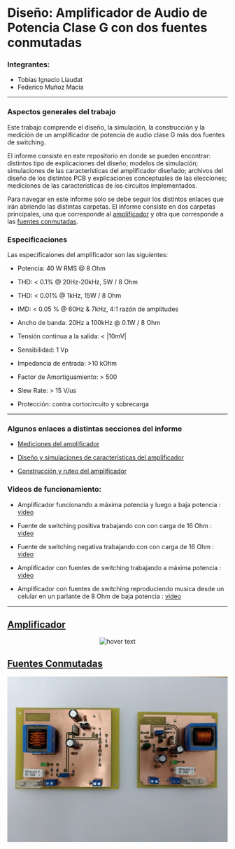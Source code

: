 # Diseño: Amplificador de Audio de Potencia Clase G con dos fuentes conmutadas

### Integrantes:

- Tobias Ignacio Liaudat
- Federico Muñoz Macia

---

### Aspectos generales del trabajo

Este trabajo comprende el diseño, la simulación, la construcción y la medición de un amplificador de potencia de audio clase G más dos fuentes de switching.

El informe consiste en este repositorio en donde se pueden encontrar: distintos tipo de explicaciones del diseño; modelos de simulación; simulaciones de las características del amplificador diseñado; archivos del diseño de los distintos PCB y explicaciones conceptuales de las elecciones; mediciones de las características de los circuitos implementados.

Para navegar en este informe solo se debe seguir los distintos enlaces que irán abriendo las distintas carpetas. El informe consiste en dos carpetas principales, una que corresponde al [amplificador](https://github.com/tobias-liaudat/ClassG_amp/tree/master/Amplificador) y otra que corresponde a las [fuentes conmutadas](https://github.com/tobias-liaudat/ClassG_amp/tree/master/Fuente%20SW).

### Especificaciones

Las especificaiones del amplificador son las siguientes:

- Potencia: 40 W RMS @ 8 Ohm

- THD: < 0.1% @ 20Hz-20kHz, 5W / 8 Ohm

- THD: < 0.01% @ 1kHz, 15W / 8 Ohm

- IMD: < 0.05 % @ 60Hz & 7kHz, 4:1 razón de amplitudes

- Ancho de banda: 20Hz a 100kHz @ 0.1W / 8 Ohm

- Tensión continua a la salida: < |10mV|

- Sensibilidad: 1 Vp

- Impedancia de entrada: >10 kOhm

- Factor de Amortiguamiento: > 500

- Slew Rate: > 15 V/us

- Protección: contra cortocircuito y sobrecarga



---



### Algunos enlaces a distintas secciones del informe 

- [Mediciones del amplificador](https://github.com/tobias-liaudat/ClassG_amp/tree/master/Amplificador/Mediciones)

- [Diseño y simulaciones de características del amplificador](https://github.com/tobias-liaudat/ClassG_amp/tree/master/Amplificador/Dise%C3%B1o%20final)

- [Construcción y ruteo del amplificador](https://github.com/tobias-liaudat/ClassG_amp/tree/master/Amplificador/construccion)



### Videos de funcionamiento:

- Amplificador funcionando a máxima potencia y luego a baja potencia : [video](https://photos.app.goo.gl/b69a7zTJsys8Gchi9)

- Fuente de switching positiva trabajando con con carga de 16 Ohm : [video](https://photos.app.goo.gl/x3bsC1SKNY7uwe568)

- Fuente de switching negativa trabajando con con carga de 16 Ohm : [video](https://photos.app.goo.gl/3ddAb1sy1qB68Pso6)

- Amplificador con fuentes de switching trabajando a máxima potencia : [video](https://photos.app.goo.gl/AqDvbGj7fGZXpYhV9)

- Amplificador con fuentes de switching reproduciendo musica desde un celular en un parlante de 8 Ohm de baja potencia : [video](https://photos.app.goo.gl/HTU1mSpep7PGP6fW8)


---

## [Amplificador](https://github.com/tobias-liaudat/ClassG_amp/tree/master/Amplificador)

<p align="center">
  <img src="imgs/amp_classG.jpg?raw=true" width="1000" title="hover text">
</p>


## [Fuentes Conmutadas](https://github.com/tobias-liaudat/ClassG_amp/tree/master/Fuente%20SW)

<p align="center">
  <img src="imgs/fuentes_conmutadas_2.jpg?raw=true" width="1000" title="hover text">
</p>

